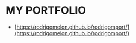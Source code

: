 # MY PORTFOLIO

- [https://rodrigomelon.github.io/rodrigomport/](https://rodrigomelon.github.io/rodrigomport/)
